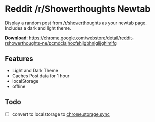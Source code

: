 # Reddit /r/Showerthoughts Newtab

Display a random post from [/r/showerthoughts](http://reddit.com/r/showerthoughts) as your newtab page.  Includes a dark and light theme.

__Download__: https://chrome.google.com/webstore/detail/reddit-rshowerthoughts-ne/pcmdclajhocfphjlgbhniglijghlmlfg

## Features
- Light and Dark Theme
- Caches Post data for 1 hour
- localStorage
- offline

## Todo
- [ ] convert to localstorage to [chrome.storage.sync](https://developer.chrome.com/extensions/storage#property-sync)
